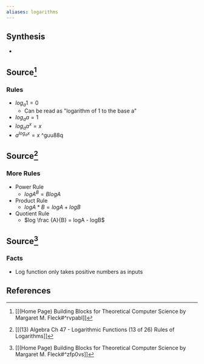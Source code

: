 ```yaml
---
aliases: logarithms
---
```

## Synthesis
- 
## Source[^1]
### Rules
- $log_a1 = 0$
	- Can be read as "logarithm of 1 to the base a"
- $log_aa = 1$
- $log_aa^x = x$
- $a^{log_ax} = x$ ^guu88q

## Source[^2]
### More Rules
- Power Rule
	- $logA^B = BlogA$
- Product Rule
	- $logA*B = logA + logB$
- Quotient Rule
	- $log \frac {A}{B} = logA - logB$

## Source[^3]
### Facts
- Log function only takes positive numbers as inputs
## References

[^1]: [[(Home Page) Building Blocks for Theoretical Computer Science by Margaret M. Fleck#^rvpabl]]
[^2]: [[(13) Algebra Ch 47 - Logarithmic Functions (13 of 26) Rules of Logarithms]]
[^3]: [[(Home Page) Building Blocks for Theoretical Computer Science by Margaret M. Fleck#^zfp0vs]]